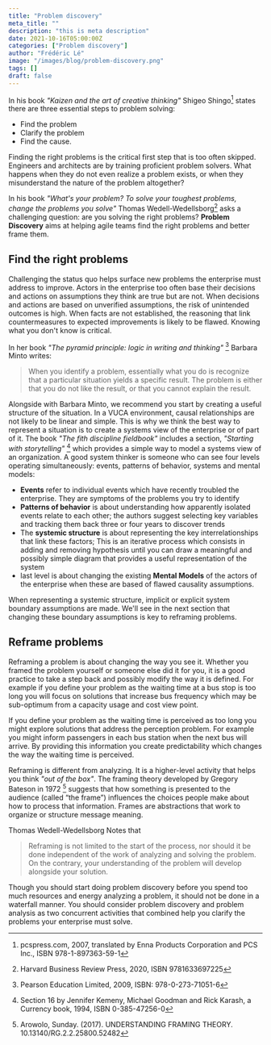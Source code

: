```yaml
---
title: "Problem discovery"
meta_title: ""
description: "this is meta description"
date: 2021-10-16T05:00:00Z
categories: ["Problem discovery"]
author: "Frédéric Lé"
image: "/images/blog/problem-discovery.png"
tags: []
draft: false
---
```


In his book *"Kaizen and the art of creative thinking"* Shigeo Shingo[^1] states there are three essential steps to problem solving:

* Find the problem
* Clarify the problem
* Find the cause.

Finding the right problems is the critical first step that is too often skipped. Engineers and architects are by training proficient problem solvers. What happens when they do not even realize a problem exists, or when they misunderstand the nature of the problem altogether?

In his book *"What's your problem? To solve your toughest problems, change the problems you solve"* Thomas Wedell-Wedellsborg[^2] asks a challenging question: are you solving the right problems? **Problem Discovery** aims at helping agile teams find the right problems and better frame them.

## Find the right problems

Challenging the status quo helps surface new problems the enterprise must address to improve. Actors in the enterprise too often base their decisions and actions on assumptions they think are true but are not. When decisions and actions are based on unverified assumptions, the risk of unintended outcomes is high. When facts are not established, the reasoning that link countermeasures to expected improvements is likely to be flawed. Knowing what you don't know is critical.

In her book *"The pyramid principle: logic in writing and thinking"* [^3] Barbara Minto writes:

> When you identify a problem, essentially what you do is recognize that a particular situation yields a specific result. The problem is either that you do not like the result, or that you cannot explain the result.

Alongside with Barbara Minto, we recommend you start by creating a useful structure of the situation. In a VUCA environment, causal relationships are not likely to be linear and simple. This is why we think the best way to represent a situation is to create a systems view of the enterprise or of part of it. The book *"The fith discipline fieldbook"* includes a section, *"Starting with storytelling"* [^4] which provides a simple way to model a systems view of an organization. A good system thinker is someone who can see four levels operating simultaneously: events, patterns of behavior, systems and mental models:

* **Events** refer to individual events which have recently troubled the enterprise. They are symptoms of the problems you try to identify
* **Patterns of behavior** is about understanding how apparently isolated events relate to each other; the authors suggest selecting key variables and tracking them back three or four years to discover trends
* The **systemic structure** is about representing the key interrelationships that link these factors; This is an iterative process which consists in adding and removing hypothesis until you can draw a meaningful and possibly simple diagram that provides a useful representation of the system
* last level is about changing the existing **Mental Models** of the actors of the enterprise when these are based of flawed causality assumptions.

When representing a systemic structure, implicit or explicit system boundary assumptions are made. We'll see in the next section that changing these boundary assumptions is key to reframing problems.

## Reframe problems

Reframing a problem is about changing the way you see it. Whether you framed the problem yourself or someone else did it for you, it is a good practice to take a step back and possibly modify the way it is defined. For example if you define your problem as the waiting time at a bus stop is too long you will focus on solutions that increase bus frequency which may be sub-optimum from a capacity usage and cost view point.

If you define your problem as the waiting time is perceived as too long you might explore solutions that address the perception problem. For example you might inform passengers in each bus station when the next bus will arrive. By providing this information you create predictability which changes the way the waiting time is perceived.

Reframing is different from analyzing. It is a higher-level activity that helps you think *"out of the box"*. The framing theory developed by Gregory Bateson in 1972 [^5] suggests that how something is presented to the audience (called “the frame”) influences the choices people make about how to process that information. Frames are abstractions that work to organize or structure message meaning.

Thomas Wedell-Wedellsborg Notes that

> Reframing is not limited to the start of the process, nor should it be done independent of the work of analyzing and solving the problem. On the contrary, your understanding of the problem will develop alongside your solution.

Though you should start doing problem discovery before you spend too much resources and energy analyzing a problem, it should not be done in a waterfall manner. You should consider problem discovery and problem analysis as two concurrent activities that combined help you clarify the problems your enterprise must solve.

[^1]: pcspress.com, 2007, translated by Enna Products Corporation and PCS Inc., ISBN 978-1-897363-59-1
[^2]: Harvard Business Review Press, 2020, ISBN 9781633697225
[^3]: Pearson Education Limited, 2009, ISBN: 978-0-273-71051-6
[^4]: Section 16 by Jennifer Kemeny, Michael Goodman and Rick Karash, a Currency book, 1994, ISBN 0-385-47256-0
[^5]: Arowolo, Sunday. (2017). UNDERSTANDING FRAMING THEORY. 10.13140/RG.2.2.25800.52482
